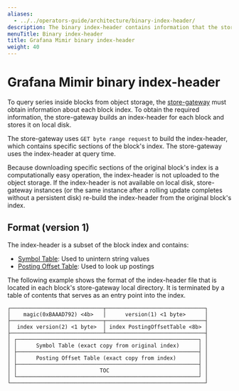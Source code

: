 ```yaml
---
aliases:
  - ../../operators-guide/architecture/binary-index-header/
description: The binary index-header contains information that the store-gateway uses at query time.
menuTitle: Binary index-header
title: Grafana Mimir binary index-header
weight: 40
---
```



# Grafana Mimir binary index-header

To query series inside blocks from object storage, the [store-gateway](../components/store-gateway/) must obtain information about each block index.
To obtain the required information, the store-gateway builds an index-header for each block and stores it on local disk.

The store-gateway uses `GET byte range request` to build the index-header, which contains specific sections of the block's index. The store-gateway uses the index-header at query time.

Because downloading specific sections of the original block's index is a computationally easy operation, the index-header is not uploaded to the object storage.
If the index-header is not available on local disk, store-gateway instances (or the same instance after a rolling update completes without a persistent disk) re-build the index-header from the original block's index.

## Format (version 1)

The index-header is a subset of the block index and contains:

- [Symbol Table](https://github.com/prometheus/prometheus/blob/master/tsdb/docs/format/index.md#symbol-table): Used to unintern string values
- [Posting Offset Table](https://github.com/prometheus/prometheus/blob/master/tsdb/docs/format/index.md#postings-offset-table): Used to look up postings

The following example shows the format of the index-header file that is located in each block's store-gateway local directory. It is terminated by a table of contents that serves as an entry point into the index.

```
┌─────────────────────────────┬───────────────────────────────┐
│    magic(0xBAAAD792) <4b>   │      version(1) <1 byte>      │
├─────────────────────────────┬───────────────────────────────┤
│  index version(2) <1 byte>  │ index PostingOffsetTable <8b> │
├─────────────────────────────┴───────────────────────────────┤
│ ┌─────────────────────────────────────────────────────────┐ │
│ │      Symbol Table (exact copy from original index)      │ │
│ ├─────────────────────────────────────────────────────────┤ │
│ │      Posting Offset Table (exact copy from index)       │ │
│ ├─────────────────────────────────────────────────────────┤ │
│ │                          TOC                            │ │
│ └─────────────────────────────────────────────────────────┘ │
└─────────────────────────────────────────────────────────────┘
```
